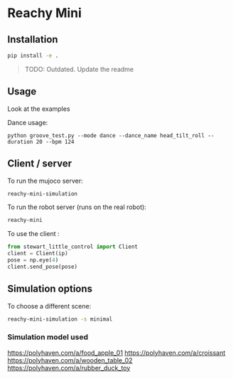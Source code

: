 # Reachy Mini

## Installation

```bash
pip install -e .
```


> TODO: Outdated. Update the readme

## Usage

Look at the examples

Dance usage:

```
python groove_test.py --mode dance --dance_name head_tilt_roll --duration 20 --bpm 124

```

## Client / server

To run the mujoco server:

```bash
reachy-mini-simulation
```

To run the robot server (runs on the real robot):

```bash
reachy-mini
```

To use the client :

```python
from stewart_little_control import Client
client = Client(ip)
pose = np.eye(4)
client.send_pose(pose)
```

## Simulation options

To choose a different scene:

```bash
reachy-mini-simulation -s minimal
```

### Simulation model used
https://polyhaven.com/a/food_apple_01
https://polyhaven.com/a/croissant
https://polyhaven.com/a/wooden_table_02
https://polyhaven.com/a/rubber_duck_toy
